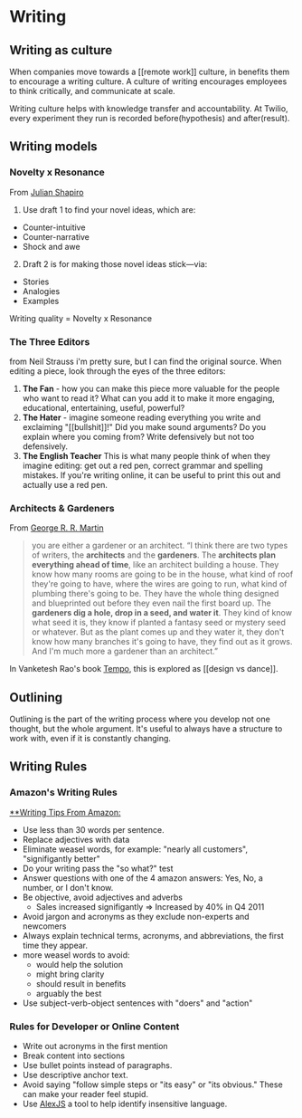 # Writing

## Writing as culture
When companies move towards a [[remote work]] culture, in benefits them to encourage a writing culture. A culture of writing encourages employees to think critically, and communicate at scale. 

Writing culture helps with knowledge transfer and accountability. At Twilio, every experiment they run is recorded before(hypothesis) and after(result).

## Writing models

### Novelty x Resonance

From [Julian Shapiro](https://twitter.com/Julian/status/1345071823923236864)

1. Use draft 1 to find your novel ideas, which are: 

- Counter-intuitive
- Counter-narrative
- Shock and awe

2. Draft 2 is for making those novel ideas stick—via: 

- Stories
- Analogies
- Examples

Writing quality = Novelty x Resonance

### The Three Editors

from Neil Strauss i'm pretty sure, but I can find the original source. When editing a piece, look through the eyes of the three editors: 

1. **The Fan** - how you can make this piece more valuable for the people who want to read it? What can you add it to make it more engaging, educational, entertaining, useful, powerful? 
2. **The Hater** - imagine someone reading everything you write and exclaiming "[[bullshit]]!" Did you make sound arguments? Do you explain where you coming from? Write defensively but not too defensively. 
3. **The English Teacher** This is what many people think of when they imagine editing: get out a red pen, correct grammar and spelling mistakes. If you're writing online, it can be useful to print this out and actually use a red pen. 

### Architects & Gardeners

From [George R. R. Martin](https://www.goodreads.com/quotes/749309-i-think-there-are-two-types-of-writers-the-architects)
> you are either a gardener or an architect. “I think there are two types of writers, the **architects** and the **gardeners**. The **architects plan everything ahead of time**, like an architect building a house. They know how many rooms are going to be in the house, what kind of roof they're going to have, where the wires are going to run, what kind of plumbing there's going to be. They have the whole thing designed and blueprinted out before they even nail the first board up. The **gardeners dig a hole, drop in a seed, and water it**. They kind of know what seed it is, they know if planted a fantasy seed or mystery seed or whatever. But as the plant comes up and they water it, they don't know how many branches it's going to have, they find out as it grows. And I'm much more a gardener than an architect.”

In Vanketesh Rao's book [Tempo](https://www.ribbonfarm.com/tempo/), this is explored as [[design vs dance]].


## Outlining

Outlining is the part of the writing process where you develop not one thought, but the whole argument. It's useful to always have a structure to work with, even if it is constantly changing. 


## Writing Rules

### Amazon's Writing Rules

[**Writing Tips From Amazon:](https://twitter.com/destraynor/status/1258372157706510336?s=21)
  - Use less than 30 words per sentence.
  - Replace adjectives with data
  - Eliminate weasel words, for example: "nearly all customers", "signifigantly better"
  - Do your writing pass the "so what?" test
  - Answer questions with one of the 4 amazon answers: Yes, No, a number, or I don't know.
  - Be objective, avoid adjectives and adverbs
      - Sales increased signifigantly => Increased by 40% in Q4 2011
  - Avoid jargon and acronyms as they exclude non-experts and newcomers
  - Always explain technical terms, acronyms, and abbreviations, the first time they appear.
  - more weasel words to avoid:
      - would help the solution
      - might bring clarity
      - should result in benefits
      - arguably the best
  - Use subject-verb-object sentences with "doers" and "action"

### Rules for Developer or Online Content 
  
- Write out acronyms in the first mention
- Break content into sections
- Use bullet points instead of paragraphs. 
- Use descriptive anchor text. 
- Avoid saying "follow simple steps or "its easy" or "its obvious." These can make your reader feel stupid. 
- Use [AlexJS](https://alexjs.com/) a tool to help identify insensitive language.



